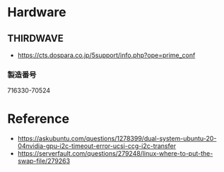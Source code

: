 # Hardware
## THIRDWAVE
- https://cts.dospara.co.jp/5support/info.php?ope=prime_conf
### 製造番号
716330-70524

# Reference
- https://askubuntu.com/questions/1278399/dual-system-ubuntu-20-04nvidia-gpu-i2c-timeout-error-ucsi-ccg-i2c-transfer
- https://serverfault.com/questions/279248/linux-where-to-put-the-swap-file/279263
